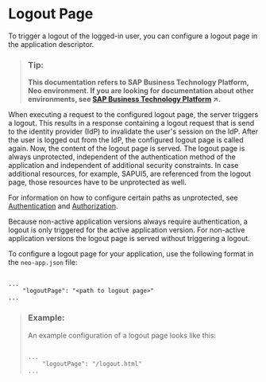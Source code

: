 <!-- loio0c5ca8eb95214869bd1e8c5880f4b1b5 -->

# Logout Page

To trigger a logout of the logged-in user, you can configure a logout page in the application descriptor.

> ### Tip:  
> **This documentation refers to SAP Business Technology Platform, Neo environment. If you are looking for documentation about other environments, see [SAP Business Technology Platform](https://help.sap.com/viewer/65de2977205c403bbc107264b8eccf4b/Cloud/en-US/6a2c1ab5a31b4ed9a2ce17a5329e1dd8.html "SAP Business Technology Platform (SAP BTP) is an integrated offering comprised of four technology portfolios: database and data management, application development and integration, analytics, and intelligent technologies. The platform offers users the ability to turn data into business value, compose end-to-end business processes, and build and extend SAP applications quickly.") :arrow_upper_right:.**

When executing a request to the configured logout page, the server triggers a logout. This results in a response containing a logout request that is send to the identity provider \(IdP\) to invalidate the user's session on the IdP. After the user is logged out from the IdP, the configured logout page is called again. Now, the content of the logout page is served. The logout page is always unprotected, independent of the authentication method of the application and independent of additional security constraints. In case additional resources, for example, SAPUI5, are referenced from the logout page, those resources have to be unprotected as well.

For information on how to configure certain paths as unprotected, see [Authentication](authentication-de16793.md) and [Authorization](authorization-a139548.md).

Because non-active application versions always require authentication, a logout is only triggered for the active application version. For non-active application versions the logout page is served without triggering a logout.

To configure a logout page for your application, use the following format in the `neo-app.json` file:

```

...
    "logoutPage": "<path to logout page>"
...

```

> ### Example:  
> An example configuration of a logout page looks like this:
> 
> ```
> 
> ...
>     "logoutPage": "/logout.html"
> ...
> 
> ```

